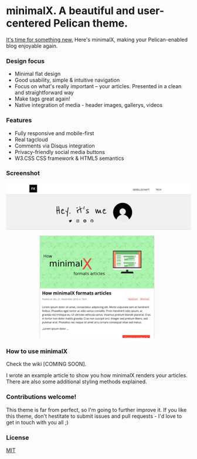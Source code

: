minimalX. A beautiful and user-centered Pelican theme.
========================================================

[It's time for something new.](https://art1fa.github.io/minimalx-pelican-theme.html) Here's minimalX, making your Pelican-enabled blog enjoyable again.

### Design focus
- Minimal flat design
- Good usability, simple & intuitive navigation
- Focus on what's really important &ndash; your articles. Presented in a clean and straightforward way
- Make tags great again!
- Native integration of media - header images, gallerys, videos


### Features
- Fully responsive and mobile-first
- Real tagcloud
- Comments via Disqus integration
- Privacy-friendly social media buttons
- W3.CSS CSS framework & HTML5 semantics


### Screenshot
![Screenshot of minimalX](minimalX.png)

### How to use minimalX

Check the wiki [COMING SOON].

I wrote an example article to show you how minimalX renders your articles. There are also some additional styling methods explained.

### Contributions welcome!

This theme is far from perfect, so I'm going to further improve it. If you like this theme, don't hestitate to submit issues and pull requests - I'd love to get in touch with you all ;)

### License
[MIT](LICENSE)
